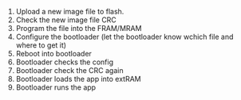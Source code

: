 1.  Upload a new image file to flash.
1.  Check the new image file CRC
1.  Program the file into the FRAM/MRAM
1.  Configure the bootloader (let the bootloader know wchich file and where to get it)
1.  Reboot into bootloader
1.  Bootloader checks the config
1.  Bootloader check the CRC again  
1.  Bootloader loads the app into extRAM
1.  Bootloader runs the app